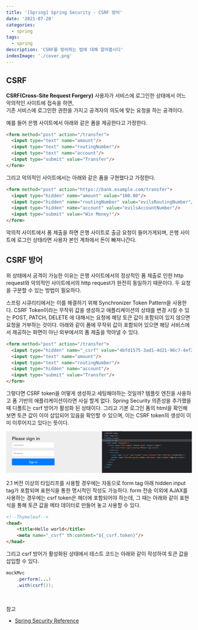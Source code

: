 ```yaml
---
title: '[Spring] Spring Security - CSRF 방어'
date: '2021-07-20'
categories:
  - spring
tags:
  - spring
description: 'CSRF를 방어하는 법에 대해 알아봅시다'
indexImage: './cover.png'
---
```


## CSRF  

**CSRF(Cross-Site Request Forgery)** 사용자가 서비스에 로그인한 상태에서 어느 악의적인 사이트에 접속을 하면,  
기존 서비스에 로그인한 권한을 가지고 공격자의 의도에 맞는 요청을 하는 공격이다. 

예를 들어 은행 사이트에서 아래와 같은 폼을 제공한다고 가정한다. 

``` html
<form method="post" action="/transfer">
  <input type="text" name="amount"/>
  <input type="text" name="routingNumber"/>
  <input type="text" name="account"/>
  <input type="submit" value="Transfer"/>
</form>
```

그리고 악의적인 사이트에서는 아래와 같은 폼을 구현했다고 가정한다. 

``` html
<form method="post" action="https://bank.example.com/transfer">
  <input type="hidden" name="amount" value="100.00"/>
  <input type="hidden" name="routingNumber" value="evilsRoutingNumber"/>
  <input type="hidden" name="account" value="evilsAccountNumber"/>
  <input type="submit" value="Win Money!"/>
</form>
```

악의적 사이트에서 폼 제출을 하면 은행 사이트로 출금 요청이 들어가게되며, 
은행 사이트에 로그인 상태라면 사용자 본인 계좌에서 돈이 빠져나간다. 

## CSRF 방어  

위 상태에서 공격이 가능한 이유는 은행 사이트에서의 정상적인 폼 제출로 인한 http request와 악의적인 사이트에서의 http request가 완전히 동일하기 때문이다. 
두 요청을 구분할 수 있는 방법이 필요하다. 

스프링 시큐리티에서는 이를 해결하기 위해 Synchronizer Token Pattern을 사용한다. 
CSRF Token이라는 무작위 값을 생성하고 애플리케이션의 상태를 변경 시킬 수 있는 POST, PATCH, DELETE 에 대해서는 요청에 해당 토큰 값이 포함되어 있지 않으면 요청을 거부하는 것이다. 
아래와 같이 폼에 무작위 값이 포함되어 있으면 해당 서비스에서 제공하는 화면이 아닌 외부에서의 폼 제출을 막아낼 수 있다. 

``` html
<form method="post" action="/transfer">
  <input type="hidden" name="_csrf" value="4bfd1575-3ad1-4d21-96c7-4ef2d9f86721"/>
  <input type="text" name="amount"/>
  <input type="text" name="routingNumber"/>
  <input type="hidden" name="account"/>
  <input type="submit" value="Transfer"/>
</form>
```

그렇다면 CSRF token을 어떻게 생성하고 세팅해야하는 것일까? 
템플릿 엔진을 사용하고 폼 기반의 애플리케이션이라면 사실 할게 없다. 
Spring Security 의존성을 추가했을 때 디폴트는 csrf 방어가 활성화 된 상태이다. 
그리고 기본 로그인 폼의 html을 확인해보면 토큰 값이 이미 삽입되어 있음을 확인할 수 있으며, 이는 CSRF token의 생성이 이미 이루어지고 있다는 뜻이다. 

![basic_login_form](basic_login_form.png)

2.1 버전 이상의 타임리프를 사용할 경우에는 자동으로 form tag 아래 hidden input tag가 포함되며 표현식을 통한 명시적인 작성도 가능하다. 
form 전송 이외에 AJAX를 사용하는 경우에는 csrf token은 헤더에 포함되어야 하는데, 
그 때는 아래와 같이 표현식을 통해 토큰 값을 메타 데이터로 만들어 놓고 사용할 수 있다.  

``` html
<!--Thymeleaf-->
<head>
    <title>Hello world</title>
    <meta name="_csrf" th:content="${_csrf.token}"/>
</head>
```

그리고 csrf 방어가 활성화된 상태에서 테스트 코드는 아래와 같이 작성하여 토큰 값을 삽입할 수 있다. 

``` java
mockMvc
	.perform(...)
	.with(csrf());
```

<br/>

참고  
- [Spring Security Reference](https://docs.spring.io/spring-security/site/docs/current/reference/html5/)